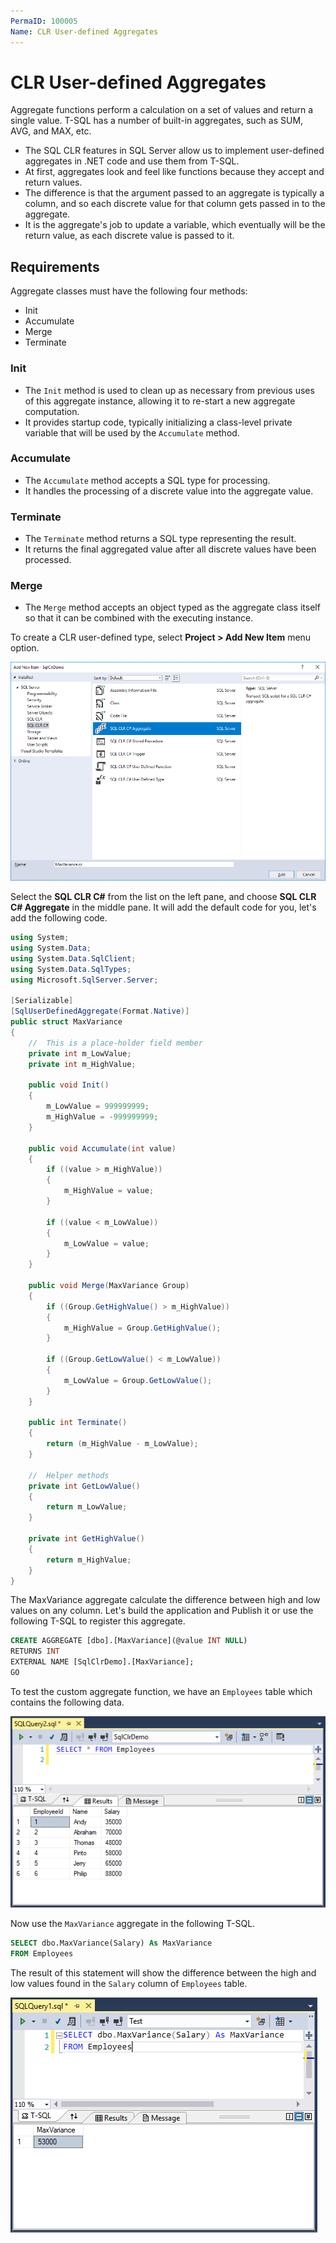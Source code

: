 ```yaml
---
PermaID: 100005
Name: CLR User-defined Aggregates
---
```


# CLR User-defined Aggregates

Aggregate functions perform a calculation on a set of values and return a single value. T-SQL has a number of built-in aggregates, such as SUM, AVG, and MAX, etc. 

 - The SQL CLR features in SQL Server allow us to implement user-defined aggregates in .NET code and use them from T-SQL. 
 - At first, aggregates look and feel like functions because they accept and return values.
 - The difference is that the argument passed to an aggregate is typically a column, and so each discrete value for that column gets passed in to the aggregate. 
 - It is the aggregate's job to update a variable, which eventually will be the return value, as each discrete value is passed to it.

## Requirements

Aggregate classes must have the following four methods:

 - Init
 - Accumulate
 - Merge
 - Terminate

### Init

 - The `Init` method is used to clean up as necessary from previous uses of this aggregate instance, allowing it to re-start a new aggregate computation.
 - It provides startup code, typically initializing a class-level private variable that will be used by the `Accumulate` method.

### Accumulate

 - The `Accumulate` method accepts a SQL type for processing.
 - It handles the processing of a discrete value into the aggregate value.

### Terminate

 - The `Terminate` method returns a SQL type representing the result.
 - It returns the final aggregated value after all discrete values have been processed.

### Merge

 - The `Merge` method accepts an object typed as the aggregate class itself so that it can be combined with the executing instance.

To create a CLR user-defined type, select **Project > Add New Item** menu option.

<img src="https://raw.githubusercontent.com/zzzprojects/sqlclr-tutorial/master/docs/images/clr-aggregates1.png" alt="clr aggregates-1">

Select the **SQL CLR C#** from the list on the left pane, and choose **SQL CLR C# Aggregate** in the middle pane. It will add the default code for you, let's add the following code.

```csharp
using System;
using System.Data;
using System.Data.SqlClient;
using System.Data.SqlTypes;
using Microsoft.SqlServer.Server;

[Serializable]
[SqlUserDefinedAggregate(Format.Native)]
public struct MaxVariance
{
    //  This is a place-holder field member
    private int m_LowValue;
    private int m_HighValue;

    public void Init()
    {
        m_LowValue = 999999999;
        m_HighValue = -999999999;
    }

    public void Accumulate(int value)
    {
        if ((value > m_HighValue))
        {
            m_HighValue = value;
        }

        if ((value < m_LowValue))
        {
            m_LowValue = value;
        }
    }

    public void Merge(MaxVariance Group)
    {
        if ((Group.GetHighValue() > m_HighValue))
        {
            m_HighValue = Group.GetHighValue();
        }

        if ((Group.GetLowValue() < m_LowValue))
        {
            m_LowValue = Group.GetLowValue();
        }
    }

    public int Terminate()
    {
        return (m_HighValue - m_LowValue);
    }

    //  Helper methods
    private int GetLowValue()
    {
        return m_LowValue;
    }

    private int GetHighValue()
    {
        return m_HighValue;
    }
}

```

The MaxVariance aggregate calculate the difference between high and low values on any column. Let's build the application and Publish it or use the following T-SQL to register this aggregate.

```sql
CREATE AGGREGATE [dbo].[MaxVariance](@value INT NULL)
RETURNS INT
EXTERNAL NAME [SqlClrDemo].[MaxVariance];
GO
```

To test the custom aggregate function, we have an `Employees` table which contains the following data.

<img src="https://raw.githubusercontent.com/zzzprojects/sqlclr-tutorial/master/docs/images/clr-aggregates2.png" alt="clr aggregates-2">

Now use the `MaxVariance` aggregate in the following T-SQL.

```sql
SELECT dbo.MaxVariance(Salary) As MaxVariance
FROM Employees
```

The result of this statement will show the difference between the high and low values found in the `Salary` column of `Employees` table.

<img src="https://raw.githubusercontent.com/zzzprojects/sqlclr-tutorial/master/docs/images/clr-aggregates3.png" alt="clr aggregates-3">
